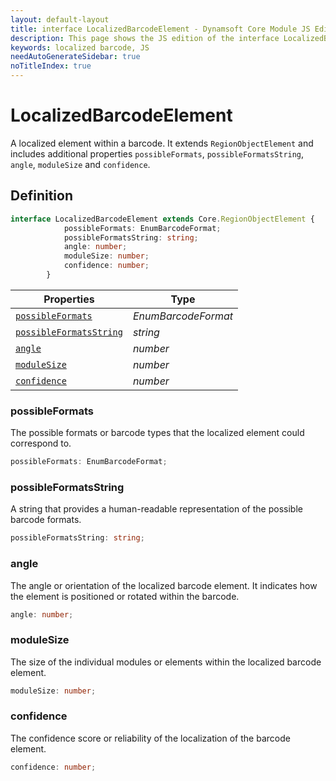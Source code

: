 ```yaml
---
layout: default-layout
title: interface LocalizedBarcodeElement - Dynamsoft Core Module JS Edition API Reference
description: This page shows the JS edition of the interface LocalizedBarcodeElement in Dynamsoft Core Module.
keywords: localized barcode, JS
needAutoGenerateSidebar: true
noTitleIndex: true
---
```


# LocalizedBarcodeElement

A localized element within a barcode. It extends `RegionObjectElement` and includes additional properties `possibleFormats`, `possibleFormatsString`, `angle`, `moduleSize` and `confidence`.

## Definition

```ts
interface LocalizedBarcodeElement extends Core.RegionObjectElement {
            possibleFormats: EnumBarcodeFormat;
            possibleFormatsString: string;
            angle: number;
            moduleSize: number;
            confidence: number;
        }
```

| Properties               | Type |
|----------------------|-------------|
| [`possibleFormats`](#possibleformats) | *EnumBarcodeFormat* |
| [`possibleFormatsString`](#possibleformatsstring) | *string* |
| [`angle`](#angle) | *number* |
| [`moduleSize`](#modulesize) | *number* |
| [`confidence`](#confidence) | *number* |

### possibleFormats

The possible formats or barcode types that the localized element could correspond to.

```ts
possibleFormats: EnumBarcodeFormat;
```

### possibleFormatsString

A string that provides a human-readable representation of the possible barcode formats.

```ts
possibleFormatsString: string;
```

### angle

The angle or orientation of the localized barcode element. It indicates how the element is positioned or rotated within the barcode.

```ts
angle: number;
```

### moduleSize

The size of the individual modules or elements within the localized barcode element.

```ts
moduleSize: number;
```

### confidence

The confidence score or reliability of the localization of the barcode element.

```ts
confidence: number;
```
